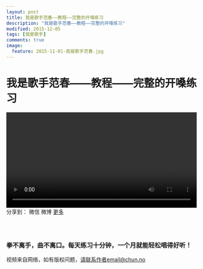 ```yaml
---
layout: post
title: 我是歌手范春——教程——完整的开嗓练习
description: "我是歌手范春——教程——完整的开嗓练习"
modified: 2015-12-05
tags: [我是歌手]
comments: true
image:
  feature: 2015-11-01-我是歌手范春.jpg
---
```


# 我是歌手范春——教程——完整的开嗓练习

<video controls width="100%">
  <source src="{{ site.url }}/videos/完整的开嗓练习.mp4" ></source>
</video>
<div id="ckepop">
<span class="jiathis_txt">分享到：</span>
<a class="jiathis_button_weixin">微信</a>
<a class="jiathis_button_tsina">微博</a>
<a href="http://www.jiathis.com/share?uid=2074997"  class="jiathis jiathis_txt jiathis_separator jtico jtico_jiathis" target="_blank">更多</a></div>
<script type="text/javascript" src="http://v3.jiathis.com/code/jia.js?uid=2074997" charset="utf-8"></script>
<script>
    var jiathis_config={
        data_track_clickback:true,
        summary:"拳不离手，曲不离口。每天练习十分钟，一个月就能轻松唱得好听！",
        shortUrl:false,
        hideMore:false
    }
</script>

### &nbsp;

### 拳不离手，曲不离口。每天练习十分钟，一个月就能轻松唱得好听！


视频来自网络，如有版权问题，请联系作者email@chun.no